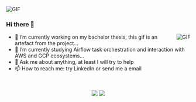 <img align="center" alt="GIF" src="https://codeleading.com/imgrdrct/https://imgconvert.csdnimg.cn/aHR0cHM6Ly91cGxvYWRlci5zaGltby5pbS9mL3FCZlNrTXM0Z3VNZ1htaWIuZ2lm" />

### Hi there 👋

<img align="right" alt="GIF" src="https://github.com/himewel/voc-person-detection/blob/master/charts/endgame.gif" />

- 🔭 I’m currently working on my bachelor thesis, this gif is an artefact from the project...
- 🌱 I’m currently studying Airflow task orchestration and interaction with AWS and GCP ecosystems...
- 💬 Ask me about anything, at least I will try to help
- 📫 How to reach me: try LinkedIn or send me a email

<br/>

<p align = "center">
  <img src = "https://github-readme-stats.vercel.app/api?username=himewel&show_icons=true&theme=tokyonight&line_height=33">
  <img src = "https://github-readme-stats.vercel.app/api/top-langs/?username=himewel&hide=tex&theme=tokyonight&line_height=10">
</p>
